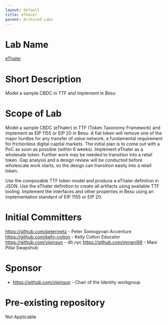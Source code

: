 ```yaml
---
layout: default
title: eThaler
parent: Archived Labs
---
```

# Lab Name
[eThaler](https://github.com/hyperledger-labs/eThaler)

# Short Description
Model a sample CBDC  in TTF and implement in Besu   

# Scope of Lab

Model a sample CBDC (eThaler) in TTF (Token Taxonomy Framework) and implement as EIP 1155 or EIP 20 in Besu. A fiat token will remove one of the major hurdles for any transfer of value network, a fundamental requirement for frictionless digital capital markets. The initial plan is to come out with a PoC as soon as possible (within 6 weeks). Implement eThaler as a wholesale token. Further work may be needed to transition into a retail token. Gap analysis and a design review will be conducted before wholescale work starts, so the design can transition easily into a retail token.


Use the composable TTF token model and produce a eThaler definition in JSON.
Use the eThaler definition to create all artifacts using available TTF tooling.
Implement the interfaces and other properties in Besu using an implementation standard of EIP 1155 or EIP 20.

# Initial Committers

https://github.com/petermetz - Peter Somogyvari Accenture
https://github.com/kelly-cotton - Kelly Cotton Educator
https://github.com/vipinsun - dlt.nyc
https://github.com/mmani99 - Mani Pillai Swapshub

# Sponsor

- https://github.com/vipinsun - Chair of the Identity workgroup

# Pre-existing repository
Not Applicable

